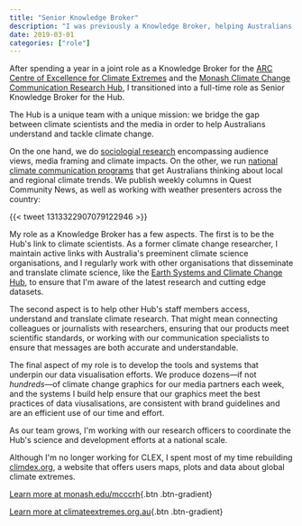 ```yaml
---
title: "Senior Knowledge Broker"
description: "I was previously a Knowledge Broker, helping Australians understand climate change and climate science."
date: 2019-03-01
categories: ["role"]
---
```


After spending a year in a joint role as a Knowledge Broker for the [ARC Centre of Excellence for Climate Extremes](https://climateextremes.org.au) and the [Monash Climate Change Communication Research Hub](https://monash.edu/mcccrh), I transitioned into a full-time role as Senior Knowledge Broker for the Hub.

The Hub is a unique team with a unique mission: we bridge the gap between climate scientists and the media in order to help Australians understand and tackle climate change.

On the one hand, we do [sociologial research](https://monash.edu/mcccrh/research) encompassing audience views, media framing and climate impacts. On the other, we run [national climate communication programs](https://monash.edu/mcccrh/projects) that get Australians thinking about local and regional climate trends. We publish weekly columns in Quest Community News, as well as working with weather presenters across the country:

{{< tweet 1313322907079122946 >}}

My role as a Knowledge Broker has a few aspects. The first is to be the Hub's link to climate scientists. As a former climate change researcher, I maintain active links with Australia's preeminent climate science organisations, and I regularly work with other organisations that disseminate and translate climate science, like the [Earth Systems and Climate Change Hub](http://nespclimate.com.au/), to ensure that I'm aware of the latest research and cutting edge datasets.

The second aspect is to help other Hub's staff members access, understand and translate climate research. That might mean connecting colleagues or journalists with researchers, ensuring that our products meet scientific standards, or working with our communication specialists to ensure that messages are both accurate and understandable.

The final aspect of my role is to develop the tools and systems that underpin our data visualisation efforts. We produce dozens—if not _hundreds_—of climate change graphics for our media partners each week, and the systems I build help ensure that our graphics meet the best practices of data viusalisations, are consistent with brand guidelines and are an efficient use of our time and effort.

As our team grows, I'm working with our research officers to coordinate the Hub's science and development efforts at a national scale.

Although I'm no longer working for CLEX, I spent most of my time rebuilding [climdex.org](https://climdex.org), a website that offers users maps, plots and data about global climate extremes.

[Learn more at monash.edu/mcccrh](https://monash.edu/mcccrh){.btn .btn-gradient}

[Learn more at climateextremes.org.au](https://climateextremes.org.au){.btn .btn-gradient}